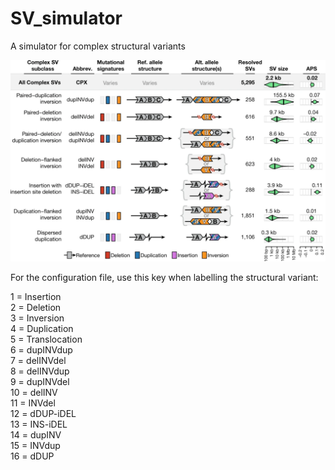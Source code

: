# SV_simulator
A simulator for complex structural variants

![Alt text](/complex_sv_classes_diagram.webp)

For the configuration file, use this key when labelling the structural variant:

1 = Insertion\
2 = Deletion\
3 = Inversion\
4 = Duplication\
5 = Translocation\
6 = dupINVdup\
7 = delINVdel\
8 = delINVdup\
9 = dupINVdel\
10 = delINV\
11 = INVdel\
12 = dDUP-iDEL\
13 = INS-iDEL\
14 = dupINV\
15 = INVdup\
16 = dDUP
